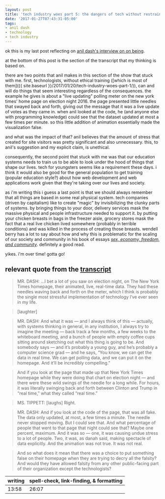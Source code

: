```yaml
---
layout: post
title: 'tech industry woes part 5: the dangers of tech without restraint and also why we all need a little tech education'
date: '2017-01-27T07:43:31-05:00'
tags:
- anil dash
- technology
- tech industry
---
```


ok this is my last post reflecting on [anil dash's interview on on being](http://www.onbeing.org/program/anil-dash-tech-s-moral-reckoning). 

at the bottom of this post is the section of the transcript that my thinking is based on. 

there are two points that anil makes in this section of the show that stuck with me. first, technologists, without ethical training ([which is most of them]({{ site.baseurl }}/2017/01/20/tech-industry-woes-part-1/)), can and will do things that seem interesting regardless of the consequences. the example he gives is about a "live updating" polling meter on the new york times' home page on election night 2016. the page presented little needles that swayed back and forth, giving out the message that it was a live update of votes as they came in. when anil looked at the code, he (and anyone else with programming knowledge) could see that the dataset updated at most a few times per minute. so this little addition of animation essentially made the visualization false. 

and what was the impact of that? anil believes that the amount of stress that created for site visitors was pretty significant and also unnecessary. this, to anil's suggestion and my explicit claim, is unethical.

consequently, the second point that stuck with me was that our education systems needs to train us to be able to look under the hood of things that shape our lives. tech for youngsters seems like a requirement these days. i think it would also be good for the general population to get training (popular education style?) about how web development and web applications work given that they're taking over our lives and society. 

as i'm writing this i guess a last point is that we should always remember that all things are based in some real physical system. tech companies (driven by capitalism) like to create "magic" by invisibilizing the clunky parts of systems. by bringing things to your door, delivery services mask the massive physical and people infrastructure needed to support it. by putting your chicken breasts in bags in the freezer aisle, grocery stores mask the fact that a real live chicken lived somewhere (probably in terrible conditions) and was killed in the process of creating those breasts. wendell berry has a lot to say about how and why this is problematic for the scaling of our society and community in his book of essays [*sex, economy, freedom, and community*](https://www.goodreads.com/book/show/146150.Sex_Economy_Freedom_and_Community?from_search=true). definitely a good read.

yikes. i'm over time! gotta go!

## relevant quote from the [transcript](http://www.onbeing.org/program/anil-dash-tech-s-moral-reckoning/)


> MR. DASH: ...I bet a lot of you saw on election night, on The New York Times homepage, their animated, live, real-time data. They had these needles waving back and forth on the meter, which I think is probably the single most stressful implementation of technology I’ve ever seen in my life.

> [laughter]

> MR. DASH: And what it was — and I always think of this — actually, with systems thinking in general, in any institution, I always try to imagine the meeting — back track a few months, a few weeks to the whiteboard meeting, and a bunch of people with empty coffee cups sitting around sketching out what this thing is going to be. And somebody says — and it’s probably a young guy, and he’s probably a computer science grad — and he says, “You know, we can get the data in real time. We can get polling data, and we can put it on the homepage. And it’ll be incredibly compelling.”

> And if you look at the page that made up that New York Times homepage while they were doing that chart on election night — and there were these wild swings of the needle for a long while. For hours, it was literally swinging back and forth between Clinton and Trump in “real time,” what they called “real time.”

> MS. TIPPETT: [laughs] Right.

> MR. DASH: And if you look at the code of the page, that was all fake. The data only updated, at most, a few times a minute. The needle never stopped moving. But I could see that. And what percentage of people that went to that page that night could see that? Maybe one percent, maximum. And it was so — one, it was causing undue stress to a lot of people. Two, it was, as danah said, making spectacle of data explicitly. And the animation was not true. It was not real.

> And so what does it mean that there was a choice to put something false on their homepage when they are trying to decry all the falsity? And would they have allowed falsity from any other public-facing part of their organization except the technologists?

<table>
	<thead>
		<tr>
			<th>writing</th>
			<th>spell-check, link-finding, & formatting</th>
		</tr>
	</thead>
	<tbody>
		<tr>
			<td>13:58</td>
			<td>26:07</td>
		</tr>
	</tbody>
</table>